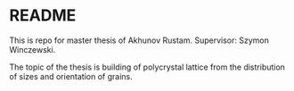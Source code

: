 # README #

This is repo for master thesis of Akhunov Rustam. Supervisor: Szymon Winczewski.

The topic of the thesis is building of polycrystal lattice from the distribution of sizes and orientation of grains.
